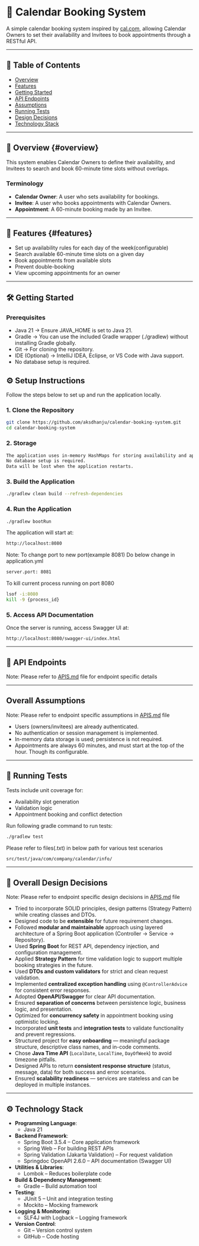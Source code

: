 
# 📅 Calendar Booking System

A simple calendar booking system inspired by [cal.com](https://cal.com), allowing Calendar Owners to set their availability and Invitees to book appointments through a RESTful API.

---

## 🧾 Table of Contents

- [Overview](#overview)
- [Features](#features)
- [Getting Started](#getting-started)
- [API Endpoints](#api-endpoints)
- [Assumptions](#overall-assumptions)
- [Running Tests](#running-tests)
- [Design Decisions](#overall-design-decisions)
- [Technology Stack](#technology-stack)

---

## 📌 Overview {#overview}

This system enables Calendar Owners to define their availability, and Invitees to search and book 60-minute time slots without overlaps.

### Terminology

- **Calendar Owner**: A user who sets availability for bookings.
- **Invitee**: A user who books appointments with Calendar Owners.
- **Appointment**: A 60-minute booking made by an Invitee.

---

## 🚀 Features {#features}

- Set up availability rules for each day of the week(configurable)
- Search available 60-minute time slots on a given day
- Book appointments from available slots
- Prevent double-booking
- View upcoming appointments for an owner

---

## 🛠 Getting Started

### Prerequisites

- Java 21 → Ensure JAVA_HOME is set to Java 21.
- Gradle → You can use the included Gradle wrapper (./gradlew) without installing Gradle globally.
- Git → For cloning the repository.
- IDE (Optional) → IntelliJ IDEA, Eclipse, or VS Code with Java support.
- No database setup is required.

## ⚙️ Setup Instructions

Follow the steps below to set up and run the application locally.

### 1. Clone the Repository
```bash
git clone https://github.com/aksdhanju/calendar-booking-system.git
cd calendar-booking-system
```

### 2. Storage
```bash
The application uses in-memory HashMaps for storing availability and appointment data.
No database setup is required.
Data will be lost when the application restarts.
```

### 3. Build the Application

```bash
./gradlew clean build --refresh-dependencies
```

### 4. Run the Application

```bash
./gradlew bootRun
```
The application will start at:
```bash
http://localhost:8080
```
Note: To change port to new port(example 8081)
Do below change in application.yml
```bash
server.port: 8081
```

To kill current process running on port 8080
```bash
lsof -i:8080
kill -9 {process_id}
```

### 5. Access API Documentation

Once the server is running, access Swagger UI at:

```
http://localhost:8080/swagger-ui/index.html
```

---
## 📡 API Endpoints
Note: Please refer to [APIS.md](./APIS.md) file for endpoint specific details

---

## Overall Assumptions
Note: Please refer to endpoint specific assumptions in [APIS.md](./APIS.md) file

- Users (owners/invitees) are already authenticated.
- No authentication or session management is implemented.
- In-memory data storage is used; persistence is not required.
- Appointments are always 60 minutes, and must start at the top of the hour. Though its configurable.

---

## 🧪 Running Tests

Tests include unit coverage for:
- Availability slot generation
- Validation logic
- Appointment booking and conflict detection

Run following gradle command to run tests:
```bash
./gradlew test
```

Please refer to files(.txt) in below path for various test scenarios
```bash
src/test/java/com/company/calendar/info/
```

---

## 🧱 Overall Design Decisions
Note: Please refer to endpoint specific design decisions in [APIS.md](./APIS.md) file

- Tried to incorporate SOLID principles, design patterns (Strategy Pattern) while creating classes and DTOs.
- Designed code to be **extensible** for future requirement changes.
- Followed **modular and maintainable** approach using layered architecture of a Spring Boot application (Controller → Service → Repository).
- Used **Spring Boot** for REST API, dependency injection, and configuration management.
- Applied **Strategy Pattern** for time validation logic to support multiple booking strategies in the future.
- Used **DTOs and custom validators** for strict and clean request validation.
- Implemented **centralized exception handling** using `@ControllerAdvice` for consistent error responses.
- Adopted **OpenAPI/Swagger** for clear API documentation.
- Ensured **separation of concerns** between persistence logic, business logic, and presentation.
- Optimized for **concurrency safety** in appointment booking using optimistic locking.
- Incorporated **unit tests** and **integration tests** to validate functionality and prevent regressions.
- Structured project for **easy onboarding** — meaningful package structure, descriptive class names, and in-code comments.
- Chose **Java Time API** (`LocalDate`, `LocalTime`, `DayOfWeek`) to avoid timezone pitfalls.
- Designed APIs to return **consistent response structure** (status, message, data) for both success and error scenarios.
- Ensured **scalability readiness** — services are stateless and can be deployed in multiple instances.

---

## ⚙️ Technology Stack

- **Programming Language**:
    - Java 21
- **Backend Framework**:
    - Spring Boot 3.5.4 – Core application framework
    - Spring Web – For building REST APIs
    - Spring Validation (Jakarta Validation) – For request validation
    - Springdoc OpenAPI 2.6.0 – API documentation (Swagger UI)
- **Utilities & Libraries**:
    - Lombok – Reduces boilerplate code
- **Build & Dependency Management**:
    - Gradle – Build automation tool
- **Testing**:
    - JUnit 5 – Unit and integration testing
    - Mockito – Mocking framework
- **Logging & Monitoring**:
  - SLF4J with Logback – Logging framework
- **Version Control**:
  - Git – Version control system 
  - GitHub – Code hosting